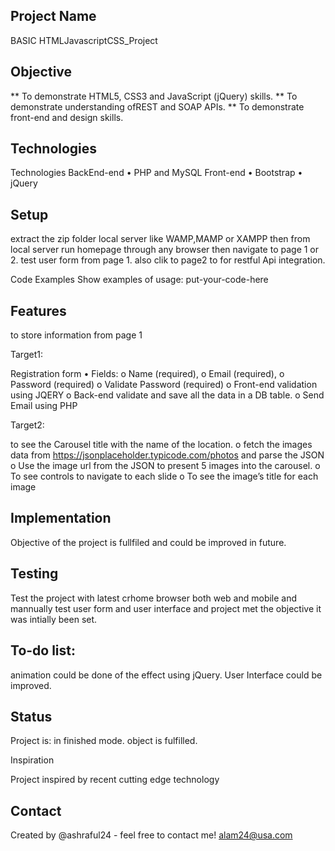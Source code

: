 ## Project Name
BASIC HTMLJavascriptCSS_Project

## Objective

** To demonstrate HTML5, CSS3 and JavaScript (jQuery) skills.
** To demonstrate understanding ofREST and SOAP APIs. 
** To demonstrate front-end and design skills.

## Technologies

Technologies 
BackEnd-end
•	PHP and MySQL
Front-end
•	Bootstrap 
•	jQuery

## Setup

extract the zip folder local server like WAMP,MAMP or XAMPP then from local server run homepage through any browser then navigate to page 1 or 2.
test user form from page 1. also clik to page2 to for restful Api integration.

Code Examples
Show examples of usage: put-your-code-here

## Features
to store information from page 1

Target1:

Registration form
•	Fields:
o	Name (required),
o	Email (required), 
o	Password (required)
o	Validate Password (required)
o	Front-end validation using JQERY 
o	Back-end validate and save all the data in a DB table.
o	Send Email using PHP

Target2: 

to see the Carousel title with the name of the location. 
o	fetch the images data from https://jsonplaceholder.typicode.com/photos and parse the JSON
o	Use the image url from the JSON to present 5 images into the carousel.
o	To see controls to navigate to each slide
o	To see the image’s title for each image

## Implementation

Objective of the project is fullfiled and could be improved in future.

## Testing

Test the project with latest crhome browser both web and mobile and mannually test user form and user interface and project met the objective it was intially been set.

## To-do list:

animation could be done of the effect using jQuery.
User Interface could be improved.


## Status
Project is: in finished mode. object is fulfilled.

Inspiration

Project inspired by recent cutting edge technology 

## Contact
Created by @ashraful24 - feel free to contact me!
alam24@usa.com
